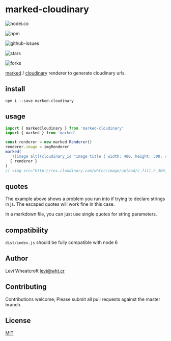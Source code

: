 # marked-cloudinary

![nodei.co](https://nodei.co/npm/marked-cloudinary.png?downloads=true&downloadRank=true&stars=true)

![npm](https://img.shields.io/npm/v/marked-cloudinary.svg)

![github-issues](https://img.shields.io/github/issues/leviwheatcroft/marked-cloudinary.svg)

![stars](https://img.shields.io/github/stars/leviwheatcroft/marked-cloudinary.svg)

![forks](https://img.shields.io/github/forks/leviwheatcroft/marked-cloudinary.svg)

[marked](https://www.npmjs.com/package/marked) / [cloudinary](http://cloudinary.com/)
renderer to generate cloudinary urls.

## install

`npm i --save marked-cloudinary`

## usage

```javascript
import { markedCloudinary } from 'marked-cloudinary'
import { marked } from 'marked'

const renderer = new marked.Renderer()
renderer.image = imgRenderer
marked(
  '![image alt](cloudinary_id "image title { width: 400, height: 300, crop: \'fill\'}")',
  { renderer }
)
// <img src="http://res.cloudinary.com/whtcr/image/upload/c_fill,h_300,w_400/v1/cloudinary_id" alt="image alt"> "image title"
```

## quotes

The example above shows a problem you run into if trying to declare strings in
js. The escaped quotes will work fine in this case.

In a markdown file, you can just use single quotes for string parameters.

## compatibility

`dist/index.js` should be fully compatible with node 6

## Author

Levi Wheatcroft <levi@wht.cr>

## Contributing

Contributions welcome; Please submit all pull requests against the master
branch.

## License

[MIT](http://opensource.org/licenses/MIT)

